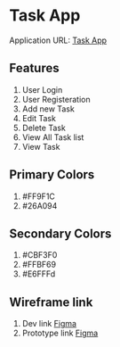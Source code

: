 # Task App

Application URL: [Task App](https://todo-app-ashy-phi.vercel.app)

## Features

1. User Login
2. User Registeration
3. Add new Task
4. Edit Task
5. Delete Task
6. View All Task list
7. View Task

## Primary Colors

1. #FF9F1C
2. #26A094

## Secondary Colors

1. #CBF3F0
2. #FFBF69
3. #E6FFFd

## Wireframe link

1. Dev link
   [Figma](https://www.figma.com/design/zt9dMKG9NHZMZac6bXBHQk/Task-App-wireframe?node-id=0-1&m=dev&t=99Kb7hWfuTxbPxEr-1)
2. Prototype link
   [Figma](https://www.figma.com/proto/zt9dMKG9NHZMZac6bXBHQk/Task-App-wireframe?node-id=0-1&node-type=canvas&t=ksxmFRTYHjkBNdOe-0&scaling=scale-down&content-scaling=fixed&starting-point-node-id=9%3A9)
